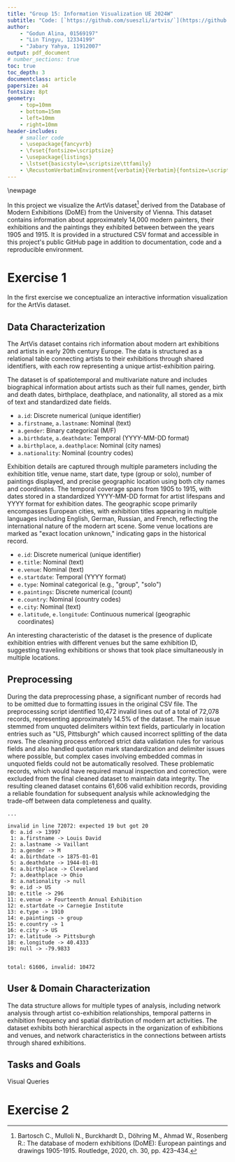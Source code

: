 ```yaml
---
title: "Group 15: Information Visualization UE 2024W"
subtitle: "Code: [`https://github.com/sueszli/artvis/`](https://github.com/sueszli/artvis/)"
author:
    - "Godun Alina, 01569197"
    - "Lin Tingyu, 12334199"
    - "Jabary Yahya, 11912007"
output: pdf_document
# number_sections: true
toc: true
toc_depth: 3
documentclass: article
papersize: a4
fontsize: 8pt
geometry:
    - top=10mm
    - bottom=15mm
    - left=10mm
    - right=10mm
header-includes:
    # smaller code
    - \usepackage{fancyvrb}
    - \fvset{fontsize=\scriptsize}
    - \usepackage{listings}
    - \lstset{basicstyle=\scriptsize\ttfamily}
    - \RecustomVerbatimEnvironment{verbatim}{Verbatim}{fontsize=\scriptsize}
---
```


\newpage

In this project we visualize the ArtVis dataset[^dataset] derived from the Database of Modern Exhibitions (DoME) from the University of Vienna. This dataset contains information about approximately 14,000 modern painters, their exhibitions and the paintings they exhibited between between the years 1905 and 1915. It is provided in a structured CSV format and accessible in this project's public GitHub page in addition to documentation, code and a reproducible environment.

[^dataset]: Bartosch C., Mulloli N., Burckhardt D., Döhring M., Ahmad W., Rosenberg R.: The database of modern exhibitions (DoME): European paintings and drawings 1905-1915. Routledge, 2020, ch. 30, pp. 423–434.

# Exercise 1

In the first exercise we conceptualize an interactive information visualization for the ArtVis dataset.

## Data Characterization

The ArtVis dataset contains rich information about modern art exhibitions and artists in early 20th century Europe. The data is structured as a relational table connecting artists to their exhibitions through shared identifiers, with each row representing a unique artist-exhibition pairing.

The dataset is of spatiotemporal and multivariate nature and includes biographical information about artists such as their full names, gender, birth and death dates, birthplace, deathplace, and nationality, all stored as a mix of text and standardized date fields.

- `a.id`: Discrete numerical (unique identifier)
- `a.firstname`, `a.lastname`: Nominal (text)
- `a.gender`: Binary categorical (M/F)
- `a.birthdate`, `a.deathdate`: Temporal (YYYY-MM-DD format)
- `a.birthplace`, `a.deathplace`: Nominal (city names)
- `a.nationality`: Nominal (country codes)

Exhibition details are captured through multiple parameters including the exhibition title, venue name, start date, type (group or solo), number of paintings displayed, and precise geographic location using both city names and coordinates. The temporal coverage spans from 1905 to 1915, with dates stored in a standardized YYYY-MM-DD format for artist lifespans and YYYY format for exhibition dates. The geographic scope primarily encompasses European cities, with exhibition titles appearing in multiple languages including English, German, Russian, and French, reflecting the international nature of the modern art scene. Some venue locations are marked as "exact location unknown," indicating gaps in the historical record.

- `e.id`: Discrete numerical (unique identifier)
- `e.title`: Nominal (text)
- `e.venue`: Nominal (text)
- `e.startdate`: Temporal (YYYY format)
- `e.type`: Nominal categorical (e.g., "group", "solo")
- `e.paintings`: Discrete numerical (count)
- `e.country`: Nominal (country codes)
- `e.city`: Nominal (text)
- `e.latitude`, `e.longitude`: Continuous numerical (geographic coordinates)

An interesting characteristic of the dataset is the presence of duplicate exhibition entries with different venues but the same exhibition ID, suggesting traveling exhibitions or shows that took place simultaneously in multiple locations.

## Preprocessing

During the data preprocessing phase, a significant number of records had to be omitted due to formatting issues in the original CSV file. The preprocessing script identified 10,472 invalid lines out of a total of 72,078 records, representing approximately 14.5% of the dataset. The main issue stemmed from unquoted delimiters within text fields, particularly in location entries such as "US, Pittsburgh" which caused incorrect splitting of the data rows. The cleaning process enforced strict data validation rules for various fields and also handled quotation mark standardization and delimiter issues where possible, but complex cases involving embedded commas in unquoted fields could not be automatically resolved. These problematic records, which would have required manual inspection and correction, were excluded from the final cleaned dataset to maintain data integrity. The resulting cleaned dataset contains 61,606 valid exhibition records, providing a reliable foundation for subsequent analysis while acknowledging the trade-off between data completeness and quality.

```
...

invalid in line 72072: expected 19 but got 20
 0: a.id -> 13997
 1: a.firstname -> Louis David
 2: a.lastname -> Vaillant
 3: a.gender -> M
 4: a.birthdate -> 1875-01-01
 5: a.deathdate -> 1944-01-01
 6: a.birthplace -> Cleveland
 7: a.deathplace -> Ohio
 8: a.nationality -> null
 9: e.id -> US
10: e.title -> 296
11: e.venue -> Fourteenth Annual Exhibition
12: e.startdate -> Carnegie Institute
13: e.type -> 1910
14: e.paintings -> group
15: e.country -> 1
16: e.city -> US
17: e.latitude -> Pittsburgh
18: e.longitude -> 40.4333
19: null -> -79.9833


total: 61606, invalid: 10472
```

## User & Domain Characterization

The data structure allows for multiple types of analysis, including network analysis through artist co-exhibition relationships, temporal patterns in exhibition frequency and spatial distribution of modern art activities. The dataset exhibits both hierarchical aspects in the organization of exhibitions and venues, and network characteristics in the connections between artists through shared exhibitions.




## Tasks and Goals

Visual Queries

<!--
slides:

Your task is to design a concept for an interactive visualization and provide explanatory text describing your design.
In a first phase you will characterize the data as well as the user with their tasks and goals.
Based on this you will design a concept for an interactive visualization that you believe effectively communicates the data well according to the users and tasks.
A central element in this context are interaction methods to query, explore, and analyze the data visually.
-->



# Exercise 2

<!--
slides:

The goal with this assignment is not only for you to gain hands-on experience implementing a visualization technique, but also for you to think about the effectiveness of the specific visualization techniques you re-implement in the context of the data domain you work with.
You should use a visualization software toolkit and use the visualization techniques provided by the toolkit. Explore the different examples and demos and adapt them for your purposes. Therefore, it is not necessary to implement a visualization technique from scratch.
-->

